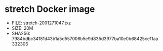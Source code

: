 # stretch Docker image

* FILE: stretch-2001271047.txz
* SIZE: 20M
* SHA256: 7984bdbc34181d43b1a5d557006b5e9d835d3977ba10e0b68425ce11aa332306
